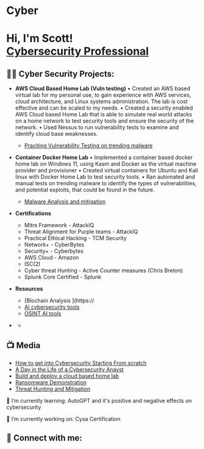# Cyber
<h1>Hi, I'm Scott! <br/><a href="https://github.com/ScottBolenCyber"> <a href="https://www.linkedin.com/in/scott-bolen/">Cybersecurity Professional</a>

<h2>👨‍💻 Cyber Security Projects:</h2>

- <b>AWS Cloud Based Home Lab (Vuln testing)</b>
  • Created an AWS based virtual lab for my personal use, to gain experience with AWS services, cloud architecture, and Linux systems administration. The lab is cost effective and can be scaled to my needs.
• Created a security enabled AWS Cloud based Home Lab that is able to simulate real world attacks on a home network to test security tools and ensure the security of the network.
• Used Nessus to run vulnerability tests to examine and identify cloud base weaknesses.
  - [Praciting Vulnerability Testing on trending malware](https://github.com/)
- <b>Container Docker Home Lab</b>
  • Implemented a container based docker home lab on Windows 11, using Kasm and Docker as the virtual machine provider and provisioner
• Created virtual containers for Ubuntu and Kali linux with Docker Home Lab to test security tools.
• Ran automated and manual tests on trending malware to identify the types of vulnerabilities, and potential exploits, that could be found in the future.
  - [Malware Analysis and mitigation](https://github.com/) </b></i>
  
- <b>Certifications</b>
  - Mitre Framework - AttackIQ
  - Threat Alignment for Purple teams - AttackIQ
  - Practical Ethical Hacking - TCM Security
  - Network+  - CyberBytes
  - Security+  - Cyberbytes
  - AWS Cloud  - Amazon
  - ISC(2)
  - Cyber threat Hunting - Active Counter measures (Chris Breton)
  - Splunk Core Certified - Splunk
  
- <b>Resources </b>
  - [Blochain Analysis ](https://
  - [AI cybersecurity tools](https://)
  - [OSINT AI tools ](https://)
- <b></b>
  - [](https://)

<h2>📺 Media </h2>

- [How to get into Cybersecurity Starting From scratch](https://)
- [A Day in the Life of a Cybersecurity Anayst](https://)
- [Build and deploy a cloud based home lab](https://)
- [Ransomware Demonstration ](https://)
- [Threat Hunting and Mitigation](https://)

🌱 I’m currently learning: AutoGPT and it's positive and negative effects on cybersecurity 

 🔭 I’m currently working on: Cysa Certification 
 

<h2> 🤳 Connect with me:</h2>

[twitter]: https://twitter.com/scottbolen
[linkedin]: https://linkedin.com/in/scott-bolen

<!--
**scottbolen/cyber** is a ✨ _special_ ✨ repository because its `README.md` (this file) appears on your GitHub profile.

-->
